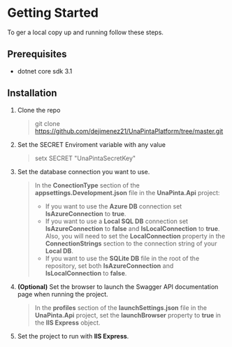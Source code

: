 # Getting Started
To ger a local copy up and running follow these steps.

## Prerequisites

* dotnet core sdk 3.1

## Installation

1. Clone the repo

    > git clone https://github.com/dejimenez21/UnaPintaPlatform/tree/master.git

2. Set the SECRET Enviroment variable with any value
    > setx SECRET "UnaPintaSecretKey"

3. Set the database connection you want to use. 
    > In the **ConectionType** section of the **appsettings.Development.json** file in the **UnaPinta.Api** project:
    > * If you want to use the **Azure DB** connection set **IsAzureConnection** to **true**.
    > * If you want to use a **Local SQL DB** connection set **IsAzureConnection** to **false** and **IsLocalConnection** to **true**. Also, you will need to set the **LocalConnection** property in the **ConnectionStrings** section to the connection string of your **Local DB**.
    > * If you want to use the **SQLite DB** file in the root of the repository, set both **IsAzureConnection** and **IsLocalConnection** to **false**.

4. **(Optional)** Set the browser to launch the Swagger API documentation page when running the project.
    > In the **profiles** section of the **launchSettings.json** file in the **UnaPinta.Api** project, set the **launchBrowser** property to  **true** in the **IIS Express** object.

5. Set the project to run with **IIS Express**.


